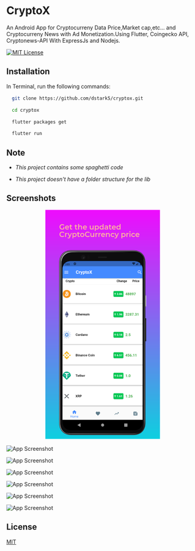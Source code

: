 
# CryptoX
An Android App for Cryptocurreny Data Price,Market cap,etc... and Cryptocurreny News with Ad Monetization.Using Flutter, Coingecko API, Cryptonews-API With ExpressJs and Nodejs.

[![MIT License](https://img.shields.io/badge/License-MIT-green.svg)](https://choosealicense.com/licenses/mit/)


## Installation

In Terminal, run the following commands:

```bash
  git clone https://github.com/dstark5/cryptox.git
```

```bash
  cd cryptox
```

```bash
  flutter packages get
```

```bash
  flutter run
```
## Note

* *This project contains some spaghetti code*

* *This project doesn't have a folder structure for the lib*

## Screenshots

<div align="center">
    <img src="https://github.com/dstark5/cryptox/blob/main/Screenshots/shot_0.png" width="300px"</img> 
</div>

![App Screenshot](https://github.com/dstark5/cryptox/Screenshots/shot_1.png)

![App Screenshot](https://github.com/dstark5/cryptox/Screenshots/shot_2.png)

![App Screenshot](https://github.com/dstark5/cryptox/Screenshots/shot_3.png)


![App Screenshot](https://github.com/dstark5/cryptox/Screenshots/shot_4.png)

![App Screenshot](https://github.com/dstark5/cryptox/Screenshots/shot_5.png)

![App Screenshot](https://github.com/dstark5/cryptox/Screenshots/shot_6.png)





## License

[MIT](https://choosealicense.com/licenses/mit/)

